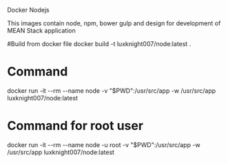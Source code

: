 Docker Nodejs

This images contain node, npm, bower gulp and design for development of MEAN Stack application

#Build from docker file
docker build -t luxknight007/node:latest .

# Command
docker run -it --rm --name node -v "$PWD":/usr/src/app -w /usr/src/app luxknight007/node:latest <node command>

# Command for root user
docker run -it --rm --name node -u root -v "$PWD":/usr/src/app -w /usr/src/app luxknight007/node:latest <node command>
